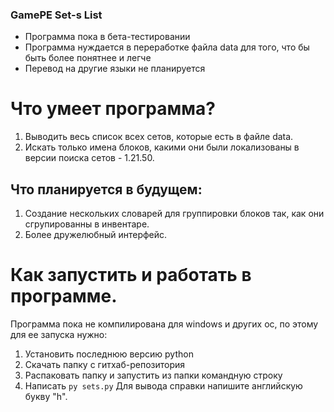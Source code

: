 ### GamePE Set-s List

- Программа пока в бета-тестировании
- Программа нуждается в переработке файла data для того, что бы быть более понятнее и легче
- Перевод на другие языки не планируется

# Что умеет программа?

1. Выводить весь список всех сетов, которые есть в файле data.
2. Искать только имена блоков, какими они были локализованы в версии
поиска сетов - 1.21.50.

## Что планируется в будущем:
1. Создание нескольких словарей для группировки блоков так, как они сгрупированны в инвентаре.
2. Более дружелюбный интерфейс.

# Как запустить и работать в программе.
Программа пока не компилирована для windows и других ос, по этому для ее запуска нужно: 
1. Установить последнюю версию python
2. Скачать папку с гитхаб-репозитория
3. Распаковать папку и запустить из папки командную строку
4. Написать
`py sets.py`
Для вывода справки напишите английскую букву "h".
